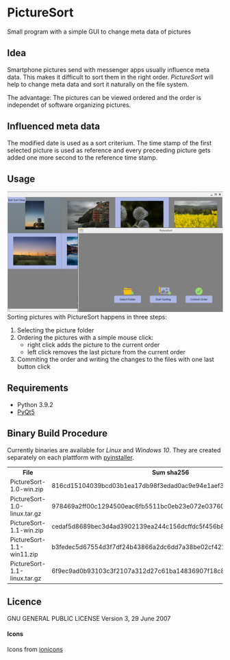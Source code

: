 # PictureSort
Small program with a simple GUI to change meta data of pictures

## Idea
Smartphone pictures send with messenger apps usually influence meta data. This makes it difficult to sort them in the right order. 
*PictureSort* will help to change meta data and sort it naturally on the file system. 

The advantage: The pictures can be viewed ordered and the order is independet of software organizing pictures.

## Influenced meta data
The modified date is used as a sort criterium.
The time stamp of the first selected picture is used as reference and every preceeding picture gets added one more second to the reference time stamp.  

## Usage
![PictureSort Screenshot](/img/ps.png "PictureSort Screenshot")
Sorting pictures with PictureSort happens in three steps:
1. Selecting the picture folder
2. Ordering the pictures with a simple mouse click:
     - right click adds the picture to the current order
     - left click removes the last picture from the current order
3. Commiting the order and writing the changes to the files with one last button click

## Requirements
- Python 3.9.2
- [PyQt5](https://pypi.org/project/PyQt5/5.6/ "PyQt5")

## Binary Build Procedure
Currently binaries are available for *Linux* and *Windows 10*.
They are created separately on each plattform with [pyinstaller](https://pypi.org/project/pyinstaller/ "pyinstaller").
<table>
     <tr>
          <th columnspan="3">File</th>
          <th>Sum sha256</th>
          <th>Plattform</th>
     </tr>
     <tr>
          <td>PictureSort-1.0-win.zip</td>
          <td>816cd15104039bcd03b1ea17db98f3edad0ac9e94e1aef370dc1da00e1681b9c</td>
          <td>Windows 10</td>
     </tr>
     <tr>
          <td>PictureSort-1.0-linux.tar.gz</td>
          <td>978469a2ff00c1294500eac6fb5511bc0eb23e072e037608865177b53e43c21b</td>
          <td>Linux</td>
     </tr>
     <tr>
          <td>PictureSort-1.1-win.zip</td>
          <td>cedaf5d8689bec3d4ad3902139ea244c156dcffdc5f456b8cf6ebc27ab3e34b4</td>
          <td>Windows 10</td>
     </tr>
     <tr>
          <td>PictureSort-1.1-win11.zip</td>
          <td>b3fedec5d67554d3f7df24b43866a2dc6dd7a38be02cf42197c1aee14ddb2a4a</td>
          <td>Windows 11</td>
     </tr>
     <tr>
          <td>PictureSort-1.1-linux.tar.gz</td>
          <td>6f9ec9ad0b93103c3f2107a312d27c61ba14836907f18c8d5301b31d6c361599</td>
          <td>Linux</td>
     </tr>
</table>


## Licence
GNU GENERAL PUBLIC LICENSE
Version 3, 29 June 2007

#### Icons
Icons from [ionicons](https://github.com/ionic-team/ionicons "ionicons")
